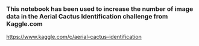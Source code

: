 ### This notebook has been used to increase the number of image data in the Aerial Cactus Identification challenge from Kaggle.com

https://www.kaggle.com/c/aerial-cactus-identification
